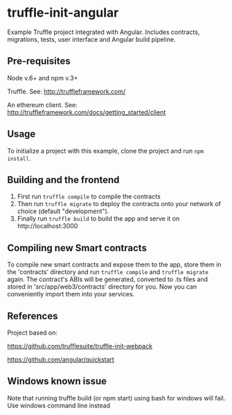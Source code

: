 # truffle-init-angular
Example Truffle project integrated with Angular. Includes contracts, migrations, tests, user interface and Angular build pipeline.

## Pre-requisites

Node v.6+ and npm v.3+

Truffle. See: http://truffleframework.com/

An ethereum client. See: http://truffleframework.com/docs/getting_started/client

## Usage

To initialize a project with this example, clone the project and run `npm install`.

## Building and the frontend

1. First run `truffle compile` to compile the contracts
2. Then run `truffle migrate` to deploy the contracts onto your network of choice (default "development").
3. Finally run `truffle build` to build the app and serve it on http://localhost:3000

## Compiling new Smart contracts

To compile new smart contracts and expose them to the app, store them in the 'contracts' directory and run `truffle compile` and `truffle migrate` again. The contract's ABIs will be generated, converted to .ts files and stored in 'src/app/web3/contracts' directory for you. Now you can conveniently import them into your services.

## References

Project based on:

https://github.com/trufflesuite/truffle-init-webpack

https://github.com/angular/quickstart


## Windows known issue

Note that running truffle build (or npm start) using bash for windows will fail. Use windows command line instead
